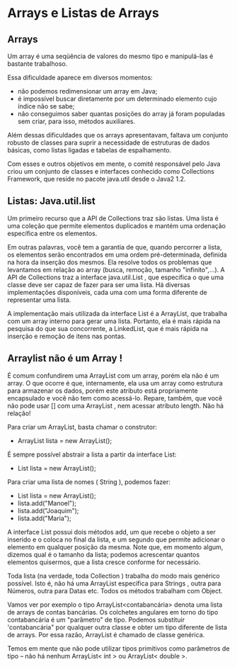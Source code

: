 # Arrays e Listas de Arrays
## Arrays
Um array é uma seqüência de valores do mesmo tipo e manipulá-las é bastante trabalhoso.

Essa dificuldade aparece em diversos momentos:
- não podemos redimensionar um array em Java;
- é impossível buscar diretamente por um determinado elemento cujo índice não se sabe;
- não conseguimos saber quantas posições do array já foram populadas sem criar, para isso,
métodos auxiliares.

Além dessas dificuldades que os arrays apresentavam, faltava um conjunto robusto de classes para suprir a
necessidade de estruturas de dados básicas, como listas ligadas e tabelas de espalhamento.

Com esses e outros objetivos em mente, o comitê responsável pelo Java criou um conjunto de classes e interfaces
conhecido como Collections Framework, que reside no pacote java.util desde o Java2 1.2.

## Listas: Java.util.list
Um primeiro recurso que a API de Collections traz são listas. Uma lista é uma coleção que
permite elementos duplicados e mantém uma ordenação específica entre os elementos.

Em outras palavras, você tem a garantia de que, quando percorrer a lista, os elementos serão
encontrados em uma ordem pré-determinada, definida na hora da inserção dos mesmos. Ela resolve
todos os problemas que levantamos em relação ao array (busca, remoção, tamanho "infinito",...).
A API de Collections traz a interface java.util.List , que especifica o que uma classe deve ser
capaz de fazer para ser uma lista. Há diversas implementações disponíveis, cada uma com uma forma
diferente de representar uma lista.

A implementação mais utilizada da interface List é a ArrayList, que trabalha com um array
interno para gerar uma lista. Portanto, ela é mais rápida na pesquisa do que sua concorrente, a
LinkedList, que é mais rápida na inserção e remoção de itens nas pontas.

## Arraylist não é um Array !
É comum confundirem uma ArrayList com um array, porém ela não é um array. O que
ocorre é que, internamente, ela usa um array como estrutura para armazenar os dados, porém este
atributo está propriamente encapsulado e você não tem como acessá-lo. Repare, também, que você
não pode usar [] com uma ArrayList , nem acessar atributo length. Não há relação!

Para criar um ArrayList, basta chamar o construtor:

- ArrayList lista = new ArrayList();

É sempre possível abstrair a lista a partir da interface List:

- List lista = new ArrayList();

Para criar uma lista de nomes ( String ), podemos fazer:

- List lista = new ArrayList();
- lista.add("Manoel");
- lista.add("Joaquim");
- lista.add("Maria");

A interface List possui dois métodos add, um que recebe o objeto a ser inserido e o coloca no
final da lista, e um segundo que permite adicionar o elemento em qualquer posição da mesma. Note que,
em momento algum, dizemos qual é o tamanho da lista; podemos acrescentar quantos elementos
quisermos, que a lista cresce conforme for necessário.

Toda lista (na verdade, toda Collection ) trabalha do modo mais genérico possível. Isto é, não há
uma ArrayList específica para Strings , outra para Números, outra para Datas etc. Todos os
métodos trabalham com Object.

Vamos ver por exemplo o tipo ArrayList<contabancária> denota uma lista de arrays de contas bancárias.
Os colchetes angulares em torno do tipo contabancária é um "parâmetro" de tipo.
Podemos substituir 'contabancária" por qualquer outra classe e obter um tipo diferente de lista de arrays.
Por essa razão, ArrayList é chamado de classe genérica.

Temos em mente que não pode utilizar tipos primitivos como parâmetros
de tipo – não há nenhum ArrayList< int > ou ArrayList< double >.

  

